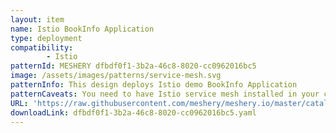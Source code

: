 ```yaml
---
layout: item
name: Istio BookInfo Application
type: deployment
compatibility: 
        - Istio
patternId: MESHERY dfbdf0f1-3b2a-46c8-8020-cc0962016bc5
image: /assets/images/patterns/service-mesh.svg
patternInfo: This design deploys Istio demo BookInfo Application
patternCaveats: You need to have Istio service mesh installed in your cluster.
URL: 'https://raw.githubusercontent.com/meshery/meshery.io/master/catalog/dfbdf0f1-3b2a-46c8-8020-cc0962016bc5.yaml'
downloadLink: dfbdf0f1-3b2a-46c8-8020-cc0962016bc5.yaml
---
```

